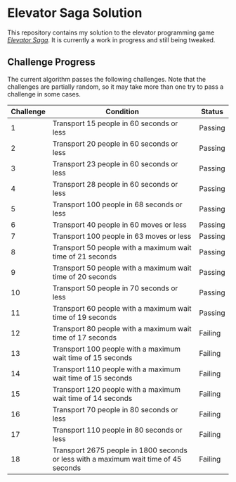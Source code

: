 # Elevator Saga Solution
This repository contains my solution to the elevator programming game [*Elevator Saga*](http://play.elevatorsaga.com/). It is currently a work in progress and still being tweaked.

## Challenge Progress
The current algorithm passes the following challenges. Note that the challenges are partially random, so it may take more than one try to pass a challenge in some cases.

| Challenge | Condition | Status |
|---|---|---|
| 1 | Transport 15 people in 60 seconds or less | Passing |
| 2 | Transport 20 people in 60 seconds or less | Passing |
| 3 | Transport 23 people in 60 seconds or less | Passing |
| 4 | Transport 28 people in 60 seconds or less | Passing |
| 5 | Transport 100 people in 68 seconds or less | Passing |
| 6 | Transport 40 people in 60 moves or less | Passing |
| 7 | Transport 100 people in 63 moves or less | Passing |
| 8 | Transport 50 people with a maximum wait time of 21 seconds | Passing |
| 9 | Transport 50 people with a maximum wait time of 20 seconds | Passing |
| 10 | Transport 50 people in 70 seconds or less | Passing |
| 11 | Transport 60 people with a maximum wait time of 19 seconds | Passing |
| 12 | Transport 80 people with a maximum wait time of 17 seconds | Failing |
| 13 | Transport 100 people with a maximum wait time of 15 seconds | Failing |
| 14 | Transport 110 people with a maximum wait time of 15 seconds | Failing |
| 15 | Transport 120 people with a maximum wait time of 14 seconds | Failing |
| 16 | Transport 70 people in 80 seconds or less | Failing |
| 17 | Transport 110 people in 80 seconds or less | Failing |
| 18 | Transport 2675 people in 1800 seconds or less with a maximum wait time of 45 seconds | Failing |